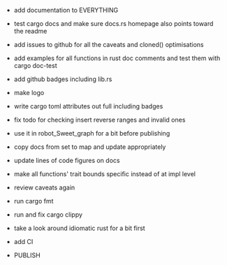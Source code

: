 - add documentation to EVERYTHING
- test cargo docs and make sure docs.rs homepage also points toward
  the readme

- add issues to github for all the caveats and cloned() optimisations

- add examples for all functions in rust doc comments and test them with cargo doc-test

- add github badges including lib.rs
- make logo

- write cargo toml attributes out full including badges

- fix todo for checking insert reverse ranges and invalid ones

- use it in robot_Sweet_graph for a bit before publishing

- copy docs from set to map and update appropriately

- update lines of code figures on docs

- make all functions' trait bounds specific instead of at impl level

- review caveats again

- run cargo fmt
- run and fix cargo clippy
- take a look around idiomatic rust for a bit first

- add CI

- PUBLISH
